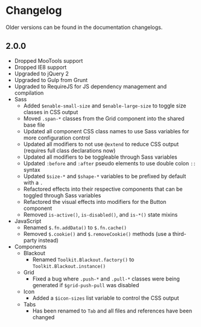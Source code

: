 # Changelog #

Older versions can be found in the documentation changelogs.

## 2.0.0 ##

* Dropped MooTools support
* Dropped IE8 support
* Upgraded to jQuery 2
* Upgraded to Gulp from Grunt
* Upgraded to RequireJS for JS dependency management and compilation
* Sass
    * Added `$enable-small-size` and `$enable-large-size` to toggle size classes in CSS output
    * Moved `.span-*` classes from the Grid component into the shared base file
    * Updated all component CSS class names to use Sass variables for more configuration control
    * Updated all modifiers to not use `@extend` to reduce CSS output (requires full class declarations now)
    * Updated all modifiers to be toggleable through Sass variables
    * Updated `:before` and `:after` pseudo elements to use double colon `::` syntax
    * Updated `$size-*` and `$shape-*` variables to be prefixed by default with a `.`
    * Refactored effects into their respective components that can be toggled through Sass variables
    * Refactored the visual effects into modifiers for the Button component
    * Removed `is-active()`, `is-disabled()`, and `is-*()` state mixins
* JavaScript
    * Renamed `$.fn.addData()` to `$.fn.cache()`
    * Removed `$.cookie()` and `$.removeCookie()` methods (use a third-party instead)
* Components
    * Blackout
        * Renamed `Toolkit.Blackout.factory()` to `Toolkit.Blackout.instance()`
    * Grid
        * Fixed a bug where `.push-*` and `.pull-*` classes were being generated if `$grid-push-pull` was disabled
    * Icon
        * Added a `$icon-sizes` list variable to control the CSS output
    * Tabs
        * Has been renamed to `Tab` and all files and references have been changed